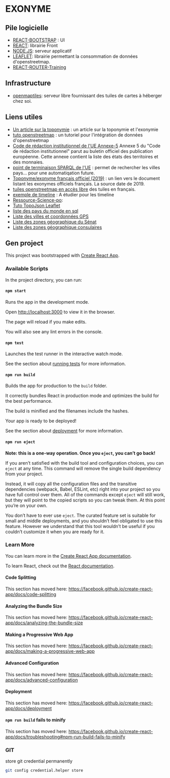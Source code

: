 # EXONYME

## Pile logicielle

* [REACT-BOOTSTRAP](https://react-bootstrap.github.io/) : UI
* [REACT](https://fr.reactjs.org/): librairie Front
* [NODE.JS](https://nodejs.org/en/): serveur applicatif
* [LEAFLET](https://leafletjs.com/examples/quick-start/): librairie permettant la consommation de données d'openstreetmap.
* [REACT-ROUTER-Training](https://reacttraining.com/react-router/web/api/Hooks/useparams)

## Infrastructure

* [openmaptiles](https://openmaptiles.org/docs/): serveur libre fournissant des tuiles de cartes à héberger chez soi.

## Liens utiles

* [Un article sur la toponymie](http://www.culture.fr/Ressources/FranceTerme/Toponymie) : un article sur la toponymie et l'exonymie
* [tuto openstreetmap](https://nouvelle-techno.fr/actualites/pas-a-pas-inserer-une-carte-openstreetmap-sur-votre-site) : un tutoriel pour l'intégration de données d'openstreetmap
* [Code de rédaction institutionnel de l'UE Annexe-5](http://publications.europa.eu/code/fr/fr-5000500.htm) Annexe 5 du "Code de rédaction institutionnel" parut au buletin officiel des publication européenne. Cette annexe contient la liste des états des territoires et des monnaies.
* [point de terminaison SPARQL de l'UE](https://data.europa.eu/euodp/fr/linked-data) : permet de rechercher les villes pays... pour une automatiqation future.
* [Toponyme/exonyme français officiel (2019)](http://www.culture.gouv.fr/content/download/212209/2231710/version/1/file/Tononymie-JO_des_24_septembre_2008_et_21_avril_2019.pdf) : un lien vers le document listant les exonymes officiels français. La source date de 2019.
* [tuiles openstreetmap en accès libre](https://wiki.openstreetmap.org/wiki/FR:Serveurs/tile.openstreetmap.fr) des tuiles en français.
* [exemple de timeline](https://bootsnipp.com/snippets/xrKXW) : A étudier pour les timeline
* [Ressource-Science-po](https://www.sciencespo.fr/cartographie/khartis/docs/les-fonds-de-carte-disponibles/index.html):
* [Tuto TopoJson Leaflet](https://webkid.io/blog/maps-with-leaflet-and-topojson/)
* [liste des pays du monde en sql](https://sql.sh/514-liste-pays-csv-xml)
* [Liste des villes et coordonnées GPS](http://download.geonames.org/export/dump/)
* [Liste des zones géographique du Sénat](https://www.senat.fr/expatries/documentation/chiffres_de_lexpatriation/liste_des_pays_composant_les_zones_geographiques.htm)
* [Liste des zones géographique consulaires](https://www.diplomatie.gouv.fr/fr/services-aux-francais/l-action-consulaire-missions-chiffres-cles/la-communaute-francaise-a-l-etranger-en-chiffres/)

## Gen project

This project was bootstrapped with [Create React App](https://github.com/facebook/create-react-app).

### Available Scripts

In the project directory, you can run:

#### `npm start`

Runs the app in the development mode.

Open [http://localhost:3000](http://localhost:3000) to view it in the browser.

The page will reload if you make edits.

You will also see any lint errors in the console.

#### `npm test`

Launches the test runner in the interactive watch mode.

See the section about [running tests](https://facebook.github.io/create-react-app/docs/running-tests) for more information.

#### `npm run build`

Builds the app for production to the `build` folder.

It correctly bundles React in production mode and optimizes the build for the best performance.

The build is minified and the filenames include the hashes.

Your app is ready to be deployed!

See the section about [deployment](https://facebook.github.io/create-react-app/docs/deployment) for more information.

#### `npm run eject`

**Note: this is a one-way operation. Once you `eject`, you can’t go back!**

If you aren’t satisfied with the build tool and configuration choices, you can `eject` at any time. This command will remove the single build dependency from your project.

Instead, it will copy all the configuration files and the transitive dependencies (webpack, Babel, ESLint, etc) right into your project so you have full control over them. All of the commands except `eject` will still work, but they will point to the copied scripts so you can tweak them. At this point you’re on your own.

You don’t have to ever use `eject`. The curated feature set is suitable for small and middle deployments, and you shouldn’t feel obligated to use this feature. However we understand that this tool wouldn’t be useful if you couldn’t customize it when you are ready for it.

### Learn More

You can learn more in the [Create React App documentation](https://facebook.github.io/create-react-app/docs/getting-started).

To learn React, check out the [React documentation](https://reactjs.org/).

#### Code Splitting

This section has moved here: <https://facebook.github.io/create-react-app/docs/code-splitting>

#### Analyzing the Bundle Size

This section has moved here: <https://facebook.github.io/create-react-app/docs/analyzing-the-bundle-size>

#### Making a Progressive Web App

This section has moved here: <https://facebook.github.io/create-react-app/docs/making-a-progressive-web-app>

#### Advanced Configuration

This section has moved here: <https://facebook.github.io/create-react-app/docs/advanced-configuration>

#### Deployment

This section has moved here: <https://facebook.github.io/create-react-app/docs/deployment>

#### `npm run build` fails to minify

This section has moved here: <https://facebook.github.io/create-react-app/docs/troubleshooting#npm-run-build-fails-to-minify>

### GIT

store git credential permanently

```bash
git config credential.helper store
```
